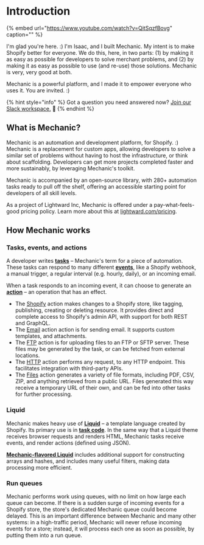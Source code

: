 # Introduction

{% embed url="https://www.youtube.com/watch?v=QitSqzfBovg" caption="" %}

I'm glad you're here. :\) I'm Isaac, and I built Mechanic. My intent is to make Shopify better for everyone. We do this, here, in two parts: \(1\) by making it as easy as possible for developers to solve merchant problems, and \(2\) by making it as easy as possible to use \(and re-use\) those solutions. Mechanic is very, very good at both.

Mechanic is a powerful platform, and I made it to empower everyone who uses it. You are invited. :\)

{% hint style="info" %}
Got a question you need answered now? [Join our Slack workspace.](https://join.slack.com/t/usemechanic/shared_invite/zt-cq84nrs7-ggYbYTbf~CrCjTg8nmHP2A) 💬
{% endhint %}

## What is Mechanic?

Mechanic is an automation and development platform, for Shopify. :\) Mechanic is a replacement for custom apps, allowing developers to solve a similar set of problems without having to host the infrastructure, or think about scaffolding. Developers can get more projects completed faster and more sustainably, by leveraging Mechanic's toolkit.

Mechanic is accompanied by an open-source library, with 280+ automation tasks ready to pull off the shelf, offering an accessible starting point for developers of all skill levels.

As a project of Lightward Inc, Mechanic is offered under a pay-what-feels-good pricing policy. Learn more about this at [lightward.com/pricing](https://lightward.com/pricing).

## How Mechanic works

### Tasks, events, and actions

A developer writes [**tasks**](core-concepts/tasks/) – Mechanic's term for a piece of automation. These tasks can respond to many different [**events**](core-concepts/events/), like a Shopify webhook, a manual trigger, a regular interval \(e.g. hourly, daily\), or an incoming email.

When a task responds to an incoming event, it can choose to generate an [**action**](core-concepts/actions/) – an operation that has an effect.

* The [Shopify](core-concepts/events/event-topic-reference/shopify.md) action makes changes to a Shopify store, like tagging, publishing, creating or deleting resource. It provides direct and complete access to Shopify's admin API, with support for both REST and GraphQL.
* The [Email](core-concepts/actions/action-types/email.md) action action is for sending email. It supports custom templates, and attachments.
* The [FTP](core-concepts/actions/action-types/ftp.md) action is for uploading files to an FTP or SFTP server. These files may be generated by the task, or can be fetched from external locations.
* The [HTTP](core-concepts/actions/action-types/http.md) action performs any request, to any HTTP endpoint. This facilitates integration with third-party APIs.
* The [Files](core-concepts/actions/action-types/files.md) action generates a variety of file formats, including PDF, CSV, ZIP, and anything retrieved from a public URL. Files generated this way receive a temporary URL of their own, and can be fed into other tasks for further processing.

### Liquid

Mechanic makes heavy use of [**Liquid**](liquid/basics/) – a template language created by Shopify. Its primary use is in [**task code**](core-concepts/tasks/code/). In the same way that a Liquid theme receives browser requests and renders HTML, Mechanic tasks receive events, and render actions \(defined using JSON\).

[**Mechanic-flavored Liquid**](liquid/mechanic/) includes additional support for constructing arrays and hashes, and includes many useful filters, making data processing more efficient.

### Run queues

Mechanic performs work using queues, with no limit on how large each queue can become. If there is a sudden surge of incoming events for a Shopify store, the store's dedicated Mechanic queue could become delayed. This is an important difference between Mechanic and many other systems: in a high-traffic period, Mechanic will never refuse incoming events for a store; instead, it will process each one as soon as possible, by putting them into a run queue.

